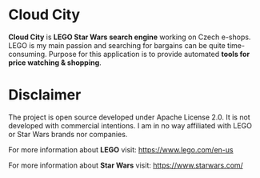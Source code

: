 # Cloud City
**Cloud City** is **LEGO Star Wars search engine** working on Czech e-shops. LEGO is my main passion and searching for bargains
can be quite time-consuming. Purpose for this application is to provide automated **tools for price watching & shopping**.

# Disclaimer
The project is open source developed under Apache License 2.0. 
It is not developed with commercial intentions. 
I am in no way affiliated with LEGO or Star Wars brands nor companies.

For more information about **LEGO** visit: https://www.lego.com/en-us

For more information about **Star Wars** visit: https://www.starwars.com/

